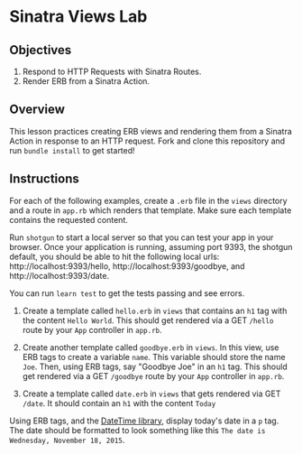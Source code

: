 # Sinatra Views Lab

## Objectives

1. Respond to HTTP Requests with Sinatra Routes.
2. Render ERB from a Sinatra Action.

## Overview

This lesson practices creating ERB views and rendering them from a Sinatra
Action in response to an HTTP request. Fork and clone this repository and run
`bundle install` to get started!

## Instructions

For each of the following examples, create a `.erb` file in the `views`
directory and a route in `app.rb` which renders that template. Make sure each
template contains the requested content.

Run `shotgun` to start a local server so that you can test your app in your
browser. Once your application is running, assuming port 9393, the shotgun
default, you should be able to hit the following local urls:
http://localhost:9393/hello, http://localhost:9393/goodbye, and
http://localhost:9393/date.

You can run `learn test` to get the tests passing and see errors.

1. Create a template called `hello.erb` in `views` that contains an `h1` tag
   with the content `Hello World`. This should get rendered via a GET `/hello`
   route by your `App` controller in `app.rb`.

2. Create another template called `goodbye.erb` in `views`. In this view, use
   ERB tags to create a variable `name`. This variable should store the name
   `Joe`. Then, using ERB tags, say "Goodbye Joe" in an `h1` tag. This should get
   rendered via a GET `/goodbye` route by your `App` controller in `app.rb`.

3. Create a template called `date.erb` in `views` that gets rendered via GET
   `/date`. It should contain an `h1` with the content `Today`

Using ERB tags, and the [DateTime library](http://ruby-doc.org/stdlib-2.3.1/libdoc/date/rdoc/DateTime.html),
display today's date in a `p` tag. The date should be formatted to look
something like this `The date is Wednesday, November 18, 2015`.
